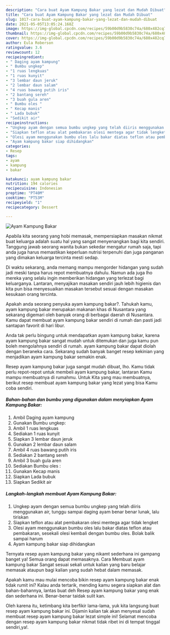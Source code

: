 ```yaml
---
description: "Cara buat Ayam Kampung Bakar yang lezat dan Mudah Dibuat"
title: "Cara buat Ayam Kampung Bakar yang lezat dan Mudah Dibuat"
slug: 1017-cara-buat-ayam-kampung-bakar-yang-lezat-dan-mudah-dibuat
date: 2021-05-05T13:05:24.168Z
image: https://img-global.cpcdn.com/recipes/59b00d9b5830c74a/680x482cq70/ayam-kampung-bakar-foto-resep-utama.jpg
thumbnail: https://img-global.cpcdn.com/recipes/59b00d9b5830c74a/680x482cq70/ayam-kampung-bakar-foto-resep-utama.jpg
cover: https://img-global.cpcdn.com/recipes/59b00d9b5830c74a/680x482cq70/ayam-kampung-bakar-foto-resep-utama.jpg
author: Eula Roberson
ratingvalue: 3.6
reviewcount: 12
recipeingredient:
- " Daging ayam kampung"
- " Bumbu ungkep"
- "1 ruas lengkuas"
- "1 ruas kunyit"
- "3 lembar daun jeruk"
- "2 lembar daun salam"
- "4 ruas bawang putih iris"
- "2 bantang sereh"
- "3 buah gula aren"
- " Bumbu oles "
- " Kecap manis"
- " Lada bubuk"
- "Sedikit air"
recipeinstructions:
- "Ungkep ayam dengan semua bumbu ungkep yang telah diiris menggunakan air, tunggu sampai daging ayam benar benar lunak, lalu tiriskan"
- "Siapkan teflon atau alat pembakaran olesi mentega agar tidak lengket"
- "Olesi ayam menggunakan bumbu oles lalu bakar diatas teflon atau pembakaran, sesekali olesi kembali dengan bumbu oles. Bolak balik sampai harum"
- "Ayam kampung bakar siap dihidangkan"
categories:
- Resep
tags:
- ayam
- kampung
- bakar

katakunci: ayam kampung bakar 
nutrition: 194 calories
recipecuisine: Indonesian
preptime: "PT40M"
cooktime: "PT53M"
recipeyield: "1"
recipecategory: Dessert

---
```



![Ayam Kampung Bakar](https://img-global.cpcdn.com/recipes/59b00d9b5830c74a/680x482cq70/ayam-kampung-bakar-foto-resep-utama.jpg)

Apabila kita seorang yang hobi memasak, mempersiapkan masakan nikmat buat keluarga adalah suatu hal yang sangat menyenangkan bagi kita sendiri. Tanggung jawab seorang  wanita bukan sekedar mengatur rumah saja, tapi anda juga harus memastikan keperluan nutrisi terpenuhi dan juga panganan yang dimakan keluarga tercinta mesti sedap.

Di waktu  sekarang, anda memang mampu mengorder hidangan yang sudah jadi meski tanpa harus repot membuatnya dahulu. Namun ada juga lho mereka yang selalu ingin memberikan hidangan yang terlezat bagi keluarganya. Lantaran, menyajikan masakan sendiri jauh lebih higienis dan kita pun bisa menyesuaikan masakan tersebut sesuai dengan masakan kesukaan orang tercinta. 



Apakah anda seorang penyuka ayam kampung bakar?. Tahukah kamu, ayam kampung bakar merupakan makanan khas di Nusantara yang sekarang digemari oleh banyak orang di berbagai daerah di Nusantara. Kamu dapat membuat ayam kampung bakar sendiri di rumah dan pasti jadi santapan favorit di hari libur.

Anda tak perlu bingung untuk mendapatkan ayam kampung bakar, karena ayam kampung bakar sangat mudah untuk ditemukan dan juga kamu pun boleh mengolahnya sendiri di rumah. ayam kampung bakar dapat diolah dengan beraneka cara. Sekarang sudah banyak banget resep kekinian yang menjadikan ayam kampung bakar semakin enak.

Resep ayam kampung bakar juga sangat mudah dibuat, lho. Kamu tidak perlu repot-repot untuk membeli ayam kampung bakar, lantaran Kamu mampu membuatnya di rumahmu. Untuk Kita yang mau membuatnya, berikut resep membuat ayam kampung bakar yang lezat yang bisa Kamu coba sendiri.

<!--inarticleads1-->

##### Bahan-bahan dan bumbu yang digunakan dalam menyiapkan Ayam Kampung Bakar:

1. Ambil  Daging ayam kampung
1. Gunakan  Bumbu ungkep:
1. Ambil 1 ruas lengkuas
1. Sediakan 1 ruas kunyit
1. Siapkan 3 lembar daun jeruk
1. Gunakan 2 lembar daun salam
1. Ambil 4 ruas bawang putih iris
1. Sediakan 2 bantang sereh
1. Ambil 3 buah gula aren
1. Sediakan  Bumbu oles :
1. Gunakan  Kecap manis
1. Siapkan  Lada bubuk
1. Siapkan Sedikit air




<!--inarticleads2-->

##### Langkah-langkah membuat Ayam Kampung Bakar:

1. Ungkep ayam dengan semua bumbu ungkep yang telah diiris menggunakan air, tunggu sampai daging ayam benar benar lunak, lalu tiriskan
1. Siapkan teflon atau alat pembakaran olesi mentega agar tidak lengket
1. Olesi ayam menggunakan bumbu oles lalu bakar diatas teflon atau pembakaran, sesekali olesi kembali dengan bumbu oles. Bolak balik sampai harum
1. Ayam kampung bakar siap dihidangkan




Ternyata resep ayam kampung bakar yang nikamt sederhana ini gampang banget ya! Semua orang dapat memasaknya. Cara Membuat ayam kampung bakar Sangat sesuai sekali untuk kalian yang baru belajar memasak ataupun bagi kalian yang sudah hebat dalam memasak.

Apakah kamu mau mulai mencoba bikin resep ayam kampung bakar enak tidak rumit ini? Kalau anda tertarik, mending kamu segera siapkan alat dan bahan-bahannya, lantas buat deh Resep ayam kampung bakar yang enak dan sederhana ini. Benar-benar taidak sulit kan. 

Oleh karena itu, ketimbang kita berfikir lama-lama, yuk kita langsung buat resep ayam kampung bakar ini. Dijamin kalian tak akan menyesal sudah membuat resep ayam kampung bakar lezat simple ini! Selamat mencoba dengan resep ayam kampung bakar nikmat tidak ribet ini di tempat tinggal sendiri,ya!.

